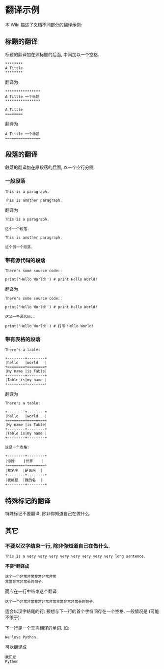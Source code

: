 # 翻译示例 #

本 Wiki 描述了文档不同部分的翻译示例:



## 标题的翻译 ##

标题的翻译加在源标题的后面, 中间加以一个空格.
```
********
A Tittle
********
```

翻译为

```
****************
A Tittle 一个标题
****************
```

```
A Tittle
========
```

翻译为

```
A Tittle 一个标题
================
```

## 段落的翻译 ##

段落的翻译加在原段落的后面, 以一个空行分隔.

### 一般段落 ###

```
This is a paragraph.

This is another paragraph.
```

翻译为

```
This is a paragraph.

这个一个段落.

This is another paragraph.

这个另一个段落.
```

### 带有源代码的段落 ###

```
There's some source code::

print('Hello World!') # print Hello World!
```

翻译为

```
There's some source code::

print('Hello World!') # print Hello World!

这又一些源代码::

print('Hello World!') # 打印 Hello World!
```

### 带有表格的段落 ###

```
There's a table:

+--------+--------+
|hello   |world   |
+========+========+
|My name |is Table|
+--------+--------+
|Table is|my name |
+--------+--------+
```

翻译为

```
There's a table:

+--------+--------+
|hello   |world   |
+========+========+
|My name |is Table|
+--------+--------+
|Table is|my name |
+--------+--------+

这是一个表格:

+--------+--------+
|你好    |世界    |
+========+========+
|我名字  |是表格  |
+--------+--------+
|表格是  |我的名  |
+--------+--------+
```

## 特殊标记的翻译 ##

特殊标记不要翻译, 除非你知道自己在做什么.

## 其它 ##

### 不要以汉字结束一行, 除非你知道自己在做什么. ###

```
This is a very very very very very very very very long sentence.
```

**不要\*翻译成**

```
这个一个非常非常非常非常非常
非常非常非常长的句子.
```

而应在一行中结束这个翻译

```
这个一个非常非常非常非常非常非常非常非常长的句子.
```

适合以汉字结尾的行: 预想与下一行的首个字符间存在一个空格. 一般情况是 (可能不限于):

下一行是一个无需翻译的单词. 如:

```
We love Python.
```

可以翻译成

```
我们爱
Python
```